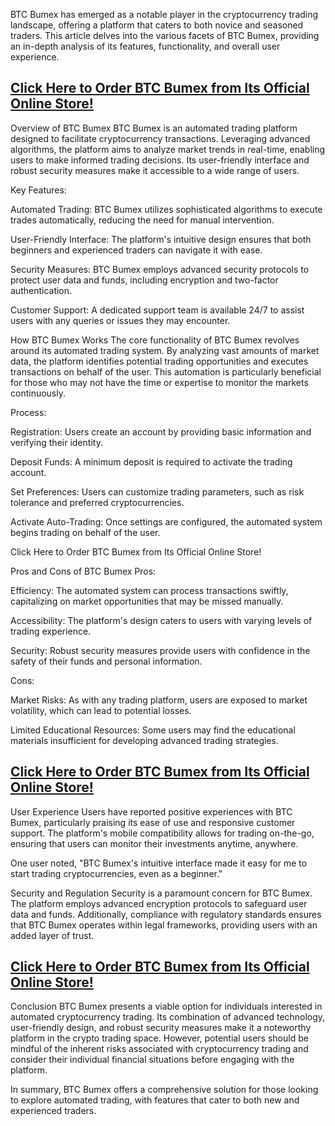 BTC Bumex has emerged as a notable player in the cryptocurrency trading landscape, offering a platform that caters to both novice and seasoned traders. This article delves into the various facets of BTC Bumex, providing an in-depth analysis of its features, functionality, and overall user experience.

## **[Click Here to Order BTC Bumex from Its Official Online Store!](https://mydealsjunction.info/order-btcbumex)**


Overview of BTC Bumex
BTC Bumex is an automated trading platform designed to facilitate cryptocurrency transactions. Leveraging advanced algorithms, the platform aims to analyze market trends in real-time, enabling users to make informed trading decisions. Its user-friendly interface and robust security measures make it accessible to a wide range of users.

Key Features:

Automated Trading: BTC Bumex utilizes sophisticated algorithms to execute trades automatically, reducing the need for manual intervention.

User-Friendly Interface: The platform's intuitive design ensures that both beginners and experienced traders can navigate it with ease.

Security Measures: BTC Bumex employs advanced security protocols to protect user data and funds, including encryption and two-factor authentication.

Customer Support: A dedicated support team is available 24/7 to assist users with any queries or issues they may encounter.

How BTC Bumex Works
The core functionality of BTC Bumex revolves around its automated trading system. By analyzing vast amounts of market data, the platform identifies potential trading opportunities and executes transactions on behalf of the user. This automation is particularly beneficial for those who may not have the time or expertise to monitor the markets continuously.

Process:

Registration: Users create an account by providing basic information and verifying their identity.

Deposit Funds: A minimum deposit is required to activate the trading account.

Set Preferences: Users can customize trading parameters, such as risk tolerance and preferred cryptocurrencies.

Activate Auto-Trading: Once settings are configured, the automated system begins trading on behalf of the user.

Click Here to Order BTC Bumex from Its Official Online Store!

Pros and Cons of BTC Bumex
Pros:

Efficiency: The automated system can process transactions swiftly, capitalizing on market opportunities that may be missed manually.

Accessibility: The platform's design caters to users with varying levels of trading experience.

Security: Robust security measures provide users with confidence in the safety of their funds and personal information.

Cons:

Market Risks: As with any trading platform, users are exposed to market volatility, which can lead to potential losses.

Limited Educational Resources: Some users may find the educational materials insufficient for developing advanced trading strategies.

## **[Click Here to Order BTC Bumex from Its Official Online Store!](https://mydealsjunction.info/order-btcbumex)**


User Experience
Users have reported positive experiences with BTC Bumex, particularly praising its ease of use and responsive customer support. The platform's mobile compatibility allows for trading on-the-go, ensuring that users can monitor their investments anytime, anywhere.

One user noted, "BTC Bumex's intuitive interface made it easy for me to start trading cryptocurrencies, even as a beginner."

Security and Regulation
Security is a paramount concern for BTC Bumex. The platform employs advanced encryption protocols to safeguard user data and funds. Additionally, compliance with regulatory standards ensures that BTC Bumex operates within legal frameworks, providing users with an added layer of trust.

## **[Click Here to Order BTC Bumex from Its Official Online Store!](https://mydealsjunction.info/order-btcbumex)**


Conclusion
BTC Bumex presents a viable option for individuals interested in automated cryptocurrency trading. Its combination of advanced technology, user-friendly design, and robust security measures make it a noteworthy platform in the crypto trading space. However, potential users should be mindful of the inherent risks associated with cryptocurrency trading and consider their individual financial situations before engaging with the platform.

In summary, BTC Bumex offers a comprehensive solution for those looking to explore automated trading, with features that cater to both new and experienced traders.
